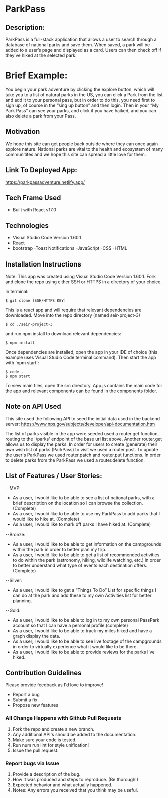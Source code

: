 # ParkPass

## Description:

ParkPass is a full-stack application that allows a user to search through a database of national parks and save them. When saved, a park will be added to a user’s page and displayed as a card. Users can then check off if they’ve hiked at the selected park. 


# Brief Example:

You begin your park adventure by clicking the explore button, which will take you to a list of natural parks in the US, you can click a Park from the list and add it to your personal pass, but in order to do this, you need first to sign up, of course in the “sing up button” and then login. Then in your “My Park Pass” can see your parks, and click if you have haiked, and you can also delete a park from your Pass.

## Motivation 
We hope this site can get people back outside where they can once again explore nature. National parks are vital to the health and ecosystem of many communitites and we hope this site can spread a little love for them.

## Link To Deployed App:
https://parkpassadventure.netlify.app/

## Tech Frame Used
- Built with React v17.0

## Technologies
- Visual Studio Code Version 1.60.1
- React
- bootstrap
-Toast Notifications 
-JavaScript 
-CSS
-HTML

## Installation Instructions
Note: This app was created using Visual Studio Code Version 1.60.1. 
Fork and clone the repo using either SSH or HTTPS in a directory of your choice.

In terminal:

```
$ git clone [SSH/HTTPS KEY]
```
This is a react app and will require that relevant dependencies are downloaded. Move into the repo directory (named seir-project-3)

```
$ cd ./seir-project-3
````
and run npm install to download relevant dependencies:

```
$ npm install
```
Once dependencies are installed, open the app in your IDE of choice (this example uses Visual Studio Code terminal command). Then start the app with 'npm start': 

```
$ code . 
$ npm start
```
To view main files, open the src directory. App.js contains the main code for the app and relevant components can be found in the components folder. 

## Note on API Used
This site used the following API to seed the initial data used in the backend server: https://www.nps.gov/subjects/developer/api-documentation.htm

The list of parks visible in the app were seeded used a router.get function, routing to the '/parks' endpoint of the base url list above.
Another router.get allows us to display the parks.
In order for users to create (generate) their own wish list of parks (ParkPass) to visit we used a router.post.
To update the user's ParkPass we used router.patch and router.put functions.
In order to delete parks from the ParkPass we used a router.delete function.


## List of Features / User Stories:

--MVP: 
* As a user, I would like to be able to see a list of national parks, with a brief description on the location so I can browse the collection. (Complete)
* As a user, I would like to be able to use my ParkPass to add parks that I would like to hike at. (Complete)
* As a user, I would like to mark off parks I have hiked at. (Complete)

--Bronze: 
* As a user, I would like to be able to get information on the campgrounds within the park in order to better plan my trip. 
* As a user, I would like to be able to get a list of recommended activities to do within the park (astronomy, hiking, wildlife watching, etc.) in order to better understand what type of events each destination offers.  (Complete)

--Silver: 
* As a user, I would like to get a “Things To Do” List for specific things I can do at the park and add these to my own Activities list for better planning. 

--Gold:
* As a user, I would like to be able to log in to my own personal PassPark account so that I can have a personal profile.(complete) 
* As a user, I would like to be able to track my miles hiked and have a graph display the data.
* As a user, I would like to be able to see live footage of the campgrounds in order to virtually experience what it would like to be there. 
* As a user, I would like to be able to provide reviews for the parks I’ve hiked.



## Contribution Guidelines
Please provide feedback as I'd love to improve!
- Report a bug
- Submit a fix
- Propose new features

### All Change Happens with Github Pull Requests
1. Fork the repo and create a new branch.
2. Any additional API's should be added to the documentation.
3. Make sure your code is tested.
5. Run num run lint for style unification!
4. Issue the pull request.

### Report bugs via Issue
1. Provide a description of the bug.
2. How it was produced and steps to reproduce. (Be thorough!)
3. Expected behavior and what actually happened.
4. Notes: Any errors you received that you think may be useful.

